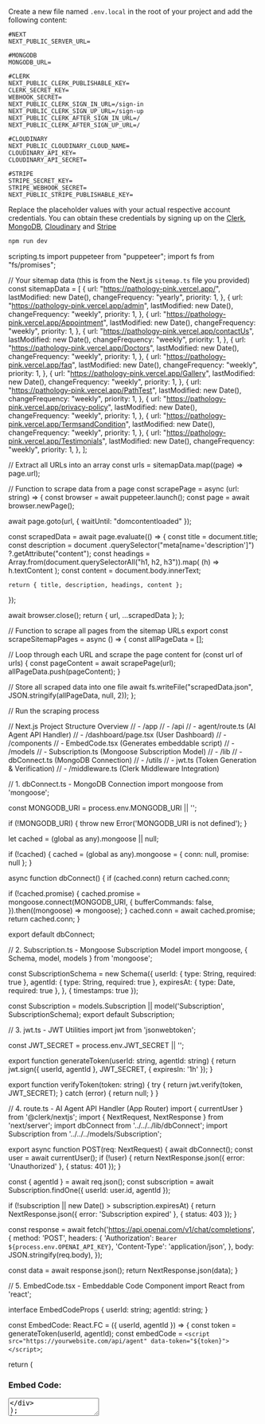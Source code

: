 Create a new file named `.env.local` in the root of your project and add the following content:

```env
#NEXT
NEXT_PUBLIC_SERVER_URL=

#MONGODB
MONGODB_URL=

#CLERK
NEXT_PUBLIC_CLERK_PUBLISHABLE_KEY=
CLERK_SECRET_KEY=
WEBHOOK_SECRET=
NEXT_PUBLIC_CLERK_SIGN_IN_URL=/sign-in
NEXT_PUBLIC_CLERK_SIGN_UP_URL=/sign-up
NEXT_PUBLIC_CLERK_AFTER_SIGN_IN_URL=/
NEXT_PUBLIC_CLERK_AFTER_SIGN_UP_URL=/

#CLOUDINARY
NEXT_PUBLIC_CLOUDINARY_CLOUD_NAME=
CLOUDINARY_API_KEY=
CLOUDINARY_API_SECRET=

#STRIPE
STRIPE_SECRET_KEY=
STRIPE_WEBHOOK_SECRET=
NEXT_PUBLIC_STRIPE_PUBLISHABLE_KEY=
```

Replace the placeholder values with your actual respective account credentials. You can obtain these credentials by signing up on the [Clerk](https://clerk.com/), [MongoDB](https://www.mongodb.com/), [Cloudinary](https://cloudinary.com/) and [Stripe](https://stripe.com)

```bash
npm run dev
```

scripting.ts
import puppeteer from "puppeteer";
import fs from "fs/promises";

// Your sitemap data (this is from the Next.js `sitemap.ts` file you provided)
const sitemapData = [
{
url: "https://pathology-pink.vercel.app/",
lastModified: new Date(),
changeFrequency: "yearly",
priority: 1,
},
{
url: "https://pathology-pink.vercel.app/admin",
lastModified: new Date(),
changeFrequency: "weekly",
priority: 1,
},
{
url: "https://pathology-pink.vercel.app/Appointment",
lastModified: new Date(),
changeFrequency: "weekly",
priority: 1,
},
{
url: "https://pathology-pink.vercel.app/contactUs",
lastModified: new Date(),
changeFrequency: "weekly",
priority: 1,
},
{
url: "https://pathology-pink.vercel.app/Doctors",
lastModified: new Date(),
changeFrequency: "weekly",
priority: 1,
},
{
url: "https://pathology-pink.vercel.app/faq",
lastModified: new Date(),
changeFrequency: "weekly",
priority: 1,
},
{
url: "https://pathology-pink.vercel.app/Gallery",
lastModified: new Date(),
changeFrequency: "weekly",
priority: 1,
},
{
url: "https://pathology-pink.vercel.app/PathTest",
lastModified: new Date(),
changeFrequency: "weekly",
priority: 1,
},
{
url: "https://pathology-pink.vercel.app/privacy-policy",
lastModified: new Date(),
changeFrequency: "weekly",
priority: 1,
},
{
url: "https://pathology-pink.vercel.app/TermsandCondition",
lastModified: new Date(),
changeFrequency: "weekly",
priority: 1,
},
{
url: "https://pathology-pink.vercel.app/Testimonials",
lastModified: new Date(),
changeFrequency: "weekly",
priority: 1,
},
];

// Extract all URLs into an array
const urls = sitemapData.map((page) => page.url);

// Function to scrape data from a page
const scrapePage = async (url: string) => {
const browser = await puppeteer.launch();
const page = await browser.newPage();

await page.goto(url, { waitUntil: "domcontentloaded" });

const scrapedData = await page.evaluate(() => {
const title = document.title;
const description = document
.querySelector("meta[name='description']")
?.getAttribute("content");
const headings = Array.from(document.querySelectorAll("h1, h2, h3")).map(
(h) => h.textContent
);
const content = document.body.innerText;

    return { title, description, headings, content };

});

await browser.close();
return { url, ...scrapedData };
};

// Function to scrape all pages from the sitemap URLs
export const scrapeSitemapPages = async () => {
const allPageData = [];

// Loop through each URL and scrape the page content
for (const url of urls) {
const pageContent = await scrapePage(url);
allPageData.push(pageContent);
}

// Store all scraped data into one file
await fs.writeFile("scrapedData.json", JSON.stringify(allPageData, null, 2));
};

// Run the scraping process

// Next.js Project Structure Overview
// - /app
// - /api
// - agent/route.ts (AI Agent API Handler)
// - /dashboard/page.tsx (User Dashboard)
// - /components
// - EmbedCode.tsx (Generates embeddable script)
// - /models
// - Subscription.ts (Mongoose Subscription Model)
// - /lib
// - dbConnect.ts (MongoDB Connection)
// - /utils
// - jwt.ts (Token Generation & Verification)
// - /middleware.ts (Clerk Middleware Integration)

// 1. dbConnect.ts - MongoDB Connection
import mongoose from 'mongoose';

const MONGODB_URI = process.env.MONGODB_URI || '';

if (!MONGODB_URI) {
throw new Error('MONGODB_URI is not defined');
}

let cached = (global as any).mongoose || null;

if (!cached) {
cached = (global as any).mongoose = { conn: null, promise: null };
}

async function dbConnect() {
if (cached.conn) return cached.conn;

if (!cached.promise) {
cached.promise = mongoose.connect(MONGODB_URI, {
bufferCommands: false,
}).then((mongoose) => mongoose);
}
cached.conn = await cached.promise;
return cached.conn;
}

export default dbConnect;

// 2. Subscription.ts - Mongoose Subscription Model
import mongoose, { Schema, model, models } from 'mongoose';

const SubscriptionSchema = new Schema({
userId: { type: String, required: true },
agentId: { type: String, required: true },
expiresAt: { type: Date, required: true },
}, { timestamps: true });

const Subscription = models.Subscription || model('Subscription', SubscriptionSchema);
export default Subscription;

// 3. jwt.ts - JWT Utilities
import jwt from 'jsonwebtoken';

const JWT_SECRET = process.env.JWT_SECRET || '';

export function generateToken(userId: string, agentId: string) {
return jwt.sign({ userId, agentId }, JWT_SECRET, { expiresIn: '1h' });
}

export function verifyToken(token: string) {
try {
return jwt.verify(token, JWT_SECRET);
} catch (error) {
return null;
}
}

// 4. route.ts - AI Agent API Handler (App Router)
import { currentUser } from '@clerk/nextjs';
import { NextRequest, NextResponse } from 'next/server';
import dbConnect from '../../../lib/dbConnect';
import Subscription from '../../../models/Subscription';

export async function POST(req: NextRequest) {
await dbConnect();
const user = await currentUser();
if (!user) {
return NextResponse.json({ error: 'Unauthorized' }, { status: 401 });
}

const { agentId } = await req.json();
const subscription = await Subscription.findOne({ userId: user.id, agentId });

if (!subscription || new Date() > subscription.expiresAt) {
return NextResponse.json({ error: 'Subscription expired' }, { status: 403 });
}

const response = await fetch('https://api.openai.com/v1/chat/completions', {
method: 'POST',
headers: {
'Authorization': `Bearer ${process.env.OPENAI_API_KEY}`,
'Content-Type': 'application/json',
},
body: JSON.stringify(req.body),
});

const data = await response.json();
return NextResponse.json(data);
}

// 5. EmbedCode.tsx - Embeddable Code Component
import React from 'react';

interface EmbedCodeProps {
userId: string;
agentId: string;
}

const EmbedCode: React.FC<EmbedCodeProps> = ({ userId, agentId }) => {
const token = generateToken(userId, agentId);
const embedCode = `<script src="https://yourwebsite.com/api/agent" data-token="${token}"></script>`;

return (

<div>
<h3>Embed Code:</h3>
<textarea
        readOnly
        className="w-full p-2 border rounded"
        value={embedCode}
        rows={4}
      />
</div>
);
};

export default EmbedCode;

// 6. page.tsx - User Dashboard (App Router)
import dbConnect from '../../lib/dbConnect';
import Subscription from '../../models/Subscription';
import EmbedCode from '../../components/EmbedCode';
import { currentUser } from '@clerk/nextjs';

export default async function Dashboard() {
await dbConnect();
const user = await currentUser();
if (!user) return <p>Unauthorized</p>;

const subscriptions = await Subscription.find({ userId: user.id });
return (

<div className="p-6">
<h1 className="text-2xl font-bold">Your Subscriptions</h1>
{subscriptions.map((sub: any) => (
<EmbedCode key={sub._id} userId={sub.userId} agentId={sub.agentId} />
))}
</div>
);
}

// 7. middleware.ts - Clerk Middleware
import { authMiddleware } from '@clerk/nextjs';

export default authMiddleware({
publicRoutes: ['/'],
afterAuth(auth, req) {
if (!auth.userId && !req.nextUrl.pathname.startsWith('/api')) {
return NextResponse.redirect('/sign-in');
}
},
});
